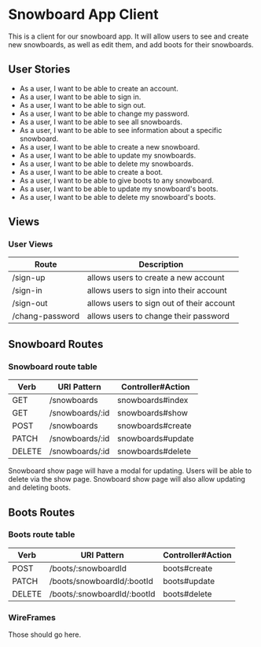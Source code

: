 # Snowboard App Client

This is a client for our snowboard app. It will allow users to see and create new snowboards, as well as edit them, and add boots for their snowboards.

## User Stories

* As a user, I want to be able to create an account.
* As a user, I want to be able to sign in.
* As a user, I want to be able to sign out.
* As a user, I want to be able to change my password.
* As a user, I want to be able to see all snowboards.
* As a user, I want to be able to see information about a specific snowboard.
* As a user, I want to be able to create a new snowboard.
* As a user, I want to be able to update my snowboards.
* As a user, I want to be able to delete my snowboards.
* As a user, I want to be able to create a boot.
* As a user, I want to be able to give boots to any snowboard.
* As a user, I want to be able to update my snowboard's boots.
* As a user, I want to be able to delete my snowboard's boots.

## Views

### User Views

| Route | Description | 
| ----- | ------------|
| /sign-up | allows users to create a new account |
| /sign-in | allows users to sign into their account |
| /sign-out | allows users to sign out of their account |
| /chang-password | allows users to change their password |

## Snowboard Routes

### Snowboard route table

| Verb | URI Pattern | Controller#Action | 
| ----- | ------------| -----------------|
| GET   | /snowboards | snowboards#index |
| GET   | /snowboards/:id | snowboards#show |
| POST  | /snowboards | snowboards#create |
| PATCH | /snowboards/:id | snowboards#update |
| DELETE | /snowboards/:id | snowboards#delete

Snowboard show page will have a modal for updating.
Users will be able to delete via the show page.
Snowboard show page will also allow updating and deleting boots.


## Boots Routes

### Boots route table

| Verb | URI Pattern | Controller#Action |
| ----- | ------------| ----------------- |
| POST | /boots/:snowboardId | boots#create |
| PATCH | /boots/snowboardId/:bootId | boots#update |
| DELETE | /boots/:snowboardId/:bootId | boots#delete |


### WireFrames

Those should go here.
